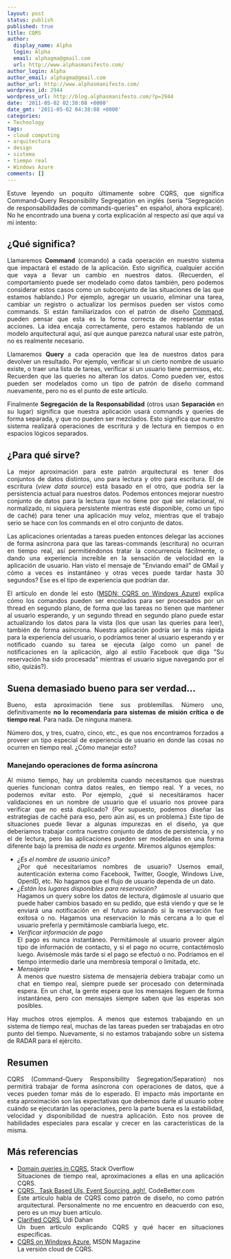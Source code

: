```yaml
---
layout: post
status: publish
published: true
title: CQRS
author:
  display_name: Alpha
  login: Alpha
  email: alphagma@gmail.com
  url: http://www.alphasmanifesto.com/
author_login: Alpha
author_email: alphagma@gmail.com
author_url: http://www.alphasmanifesto.com/
wordpress_id: 2944
wordpress_url: http://blog.alphasmanifesto.com/?p=2944
date: '2011-05-02 02:38:08 +0000'
date_gmt: '2011-05-02 04:38:08 +0000'
categories:
- Technology
tags:
- cloud computing
- arquitectura
- design
- sistema
- tiempo real
- Windows Azure
comments: []
---
```

<p style="text-align: justify;">Estuve leyendo un poquito &uacute;ltimamente sobre CQRS, que significa Command-Query Responsibility Segregation en ingl&eacute;s (ser&iacute;a "Segregaci&oacute;n de responsabilidades de commands-queries" en espa&ntilde;ol, ahora explicar&eacute;). No he encontrado una buena y corta explicaci&oacute;n al respecto as&iacute; que aqu&iacute; va mi intento:</p>
<h2 style="text-align: justify;">&iquest;Qu&eacute; significa?</h2>
<p style="text-align: justify;">Llamaremos <strong>Command</strong> (comando) a cada operaci&oacute;n en nuestro sistema que impactar&aacute; el estado de la aplicaci&oacute;n. Esto significa, cualquier acci&oacute;n que vaya a llevar un cambio en nuestros datos. (Recuerden, el comportamiento puede ser modelado como datos tambi&eacute;n, pero podemos considerar estos casos como un subconjunto de las situaciones de las que estamos hablando.) Por ejemplo, agregar un usuario, eliminar una tarea, cambiar un registro o actualizar los permisos pueden ser vistos como commands. Si est&aacute;n familiarizados con el patr&oacute;n de dise&ntilde;o <a href="http://en.wikipedia.org/wiki/Command_pattern">Command</a>, pueden pensar que esta es la forma correcta de representar estas acciones. La idea encaja correctamente, pero estamos hablando de un modelo arquitectural aqu&iacute;, as&iacute; que aunque parezca natural usar este patr&oacute;n, no es realmente necesario.</p>
<p style="text-align: justify;">Llamaremos <strong>Query</strong> a cada operaci&oacute;n que lea de nuestros datos para devolver un resultado. Por ejemplo, verificar si un cierto nombre de usuario existe, o traer una lista de tareas, verificar si un usuario tiene permisos, etc. Recuerden que las queries no alteran los datos. Como pueden ver, estos pueden ser modelados como un tipo de patr&oacute;n de dise&ntilde;o command nuevamente, pero no es el punto de este art&iacute;culo.</p>
<p style="text-align: justify;">Finalmente <strong>Segregaci&oacute;n de la Responsabilidad</strong> (otros usan <strong>Separaci&oacute;n </strong>en su lugar) significa que nuestra aplicaci&oacute;n usar&aacute; comnands y queries de forma separada, y que no pueden ser mezclados. Esto significa que nuestro sistema realizar&aacute; operaciones de escritura y de lectura en tiempos o en espacios l&oacute;gicos separados.</p>
<h2 style="text-align: justify;">&iquest;Para qu&eacute; sirve?</h2>
<p style="text-align: justify;">La mejor aproximaci&oacute;n para este patr&oacute;n arquitectural es tener dos conjuntos de datos distintos, uno para lectura y otro para escritura. El de escritura (<em>view data source</em>) est&aacute; basado en el otro, que podr&iacute;a ser la persistencia actual para nuestros datos. Podemos entonces mejorar nuestro conjunto de datos para la lectura (que no tiene por qu&eacute; ser relacional, ni normalizado, ni siquiera persistente mientras est&eacute; disponible, como un tipo de cach&eacute;) para tener una aplicaci&oacute;n muy veloz, mientras que el trabajo serio se hace con los commands en el otro conjunto de datos.</p>
<p style="text-align: justify;">Las aplicaciones orientadas a tareas pueden entonces delegar las acciones de forma as&iacute;ncrona para que las tareas-commands (escritura) no ocurran en tiempo real, as&iacute; permiti&eacute;ndonos tratar la concurrencia f&aacute;cilmente, o dando una experiencia incre&iacute;ble en la sensaci&oacute;n de velocidad en la aplicaci&oacute;n de usuario. Han visto el mensaje de "Enviando email" de GMail y c&oacute;mo a veces es instant&aacute;neo y otras veces puede tardar hasta 30 segundos? Ese es el tipo de experiencia que podr&iacute;an dar.</p>
<p style="text-align: justify;">El art&iacute;culo en donde le&iacute; esto (<a href="http://msdn.microsoft.com/en-us/magazine/gg983487.aspx">MSDN: CQRS on Windows Azure</a>) explica c&oacute;mo los comandos pueden ser encolados para ser procesados por un thread en segundo plano, de forma que las tareas no tienen que mantener al usuario esperando, y un segundo thread en segundo plano puede estar actualizando los datos para la vista (los que usan las queries para leer), tambi&eacute;n de forma as&iacute;ncrona. Nuestra aplicaci&oacute;n podr&iacute;a ser la m&aacute;s r&aacute;pida para la experiencia del usuario, o podr&iacute;amos tener al usuario esperando y er notificado cuando su tarea se ejecuta (algo como un panel de notificaciones en la aplicaci&oacute;n, algo al estilo Facebook que diga "Su reservaci&oacute;n ha sido procesada" mientras el usuario sigue navegando por el sitio, quiz&aacute;s?).</p>
<h2 style="text-align: justify;">Suena demasiado bueno para ser verdad...</h2>
<p style="text-align: justify;">Bueno, esta aproximaci&oacute;n tiene sus problemillas. N&uacute;mero uno, definitivamente <strong>no lo recomendar&iacute;a para sistemas de misi&oacute;n cr&iacute;tica o de tiempo real</strong>. Para nada. De ninguna manera.</p>
<p style="text-align: justify;">N&uacute;mero dos, y tres, cuatro, cinco, etc., es que nos encontramos forzados a proveer un tipo especial de experiencia de usuario en donde las cosas no ocurren en tiempo real. &iquest;C&oacute;mo manejar esto?</p>
<h3 style="text-align: justify;">Manejando operaciones de forma as&iacute;ncrona</h3>
<p style="text-align: justify;">Al mismo tiempo, hay un problemita cuando necesitamos que nuestras queries funcionan contra datos reales, en tiempo real. Y a veces, no podemos evitar esto. Por ejemplo, &iquest;qu&eacute; si necesit&aacute;ramos hacer validaciones en un nombre de usuario que el usuario nos provee para verificar que no est&aacute; duplicado? (Por supuesto, podemos dise&ntilde;ar las estrategias de cach&eacute; para eso, pero a&uacute;n as&iacute;, es un problema.) Este tipo de situaciones puede llevar a algunas impurezas en el dise&ntilde;o, ya que deber&iacute;amos trabajar contra nuestro conjunto de datos de persistencia, y no el de lectura, pero las aplicaciones pueden ser modeladas en una forma diferente bajo la premisa de <em>nada es urgente</em>. Miremos algunos ejemplos:</p>
<ul style="text-align: justify;">
<li><em>&iquest;Es el nombre de usuario &uacute;nico?</em><br />
&iquest;Por qu&eacute; necesitar&iacute;amos nombres de usuario? Usemos email, autenticaci&oacute;n externa como Facebook, Twitter, Google, Windows Live, OpenID, etc. No hagamos que el flujo de usuario dependa de un dato.</li>
<li><em>&iquest;Est&aacute;n los lugares disponibles para reservaci&oacute;n?<br />
</em>Hagamos un query sobre los datos de lectura, dig&aacute;mosle al usuario que puede haber cambios basado en su pedido, que est&aacute; viendo y que se le enviar&aacute; una notificaci&oacute;n en el futuro avisando si la reservaci&oacute;n fue exitosa o no. Hagamos una reservaci&oacute;n lo m&aacute;s cercana a lo que el usuario prefer&iacute;a y permit&aacute;mosle cambiarla luego, etc.</li>
<li><em>Verificar informaci&oacute;n de pago</em><br />
El pago es nunca instant&aacute;neo. Permit&aacute;mosle al usuario proveer alg&uacute;n tipo de informaci&oacute;n de contacto, y si el pago no ocurre, contact&eacute;moslo luego. Avis&eacute;mosle m&aacute;s tarde si el pago se efectu&oacute; o no. Podr&iacute;amos en el tiempo intermedio darle una membres&iacute;a temporal o limitada, etc.</li>
<li><em>Mensajer&iacute;a</em><br />
A menos que nuestro sistema de mensajer&iacute;a debiera trabajar como un chat en tiempo real, siempre puede ser procesado con determinada espera. En un chat, la gente espera que los mensajes lleguen de forma instant&aacute;nea, pero con mensajes siempre saben que las esperas son posibles.</li>
</ul>
<p style="text-align: justify;">Hay muchos otros ejemplos. A menos que estemos trabajando en un sistema de tiempo real, muchas de las tareas pueden ser trabajadas en otro punto del tiempo. Nuevamente, si no estamos trabajando sobre un sistema de RADAR para el ej&eacute;rcito.</p>
<h2 style="text-align: justify;">Resumen</h2>
<p style="text-align: justify;">CQRS (Command-Query Responsibility Segregation/Separation) nos permitir&aacute; trabajar de forma as&iacute;ncrona con operaciones de datos, que a veces pueden tomar m&aacute;s de lo esperado. El impacto m&aacute;s importante en esta aproximaci&oacute;n son las expectativas que debemos darle al usuario sobre cu&aacute;ndo se ejecutar&aacute;n las operaciones, pero la parte buena es la estabilidad, velocidad y disponibilidad de nuestra aplicaci&oacute;n. Esto nos provee de habilidades especiales para escalar y crecer en las caracter&iacute;sticas de la misma.</p>
<h2 style="text-align: justify;">M&aacute;s referencias</h2>
<ul>
<li style="text-align: justify;"><a href="http://stackoverflow.com/questions/2015451/domain-queries-in-cqrs">Domain queries in CQRS</a>, Stack Overflow<br />
Situaciones de tiempo real, aproximaciones a ellas en una aplicaci&oacute;n CQRS.</li>
<li style="text-align: justify;"><a href="http://codebetter.com/gregyoung/2010/02/16/cqrs-task-based-uis-event-sourcing-agh/">CQRS, &nbsp;Task Based UIs, Event Sourcing, agh!</a>, CodeBetter.com<br />
Este art&iacute;culo habla de CQRS como patr&oacute;n de dise&ntilde;o, no como patr&oacute;n arquitectural. Personalmente no me encuentro en deacuerdo con eso, pero es un muy buen art&iacute;culo.</li>
<li style="text-align: justify;"><a href="http://www.udidahan.com/2009/12/09/clarified-cqrs/">Clarified CQRS</a>, Udi Dahan<br />
Un buen art&iacute;culo explicando CQRS y qu&eacute; hacer en situaciones espec&iacute;ficas.</li>
<li style="text-align: justify;"><a href="http://msdn.microsoft.com/en-us/magazine/gg983487.aspx">CQRS on Windows Azure</a>, MSDN Magazine<br />
La versi&oacute;n cloud de CQRS.</li>
</ul>
